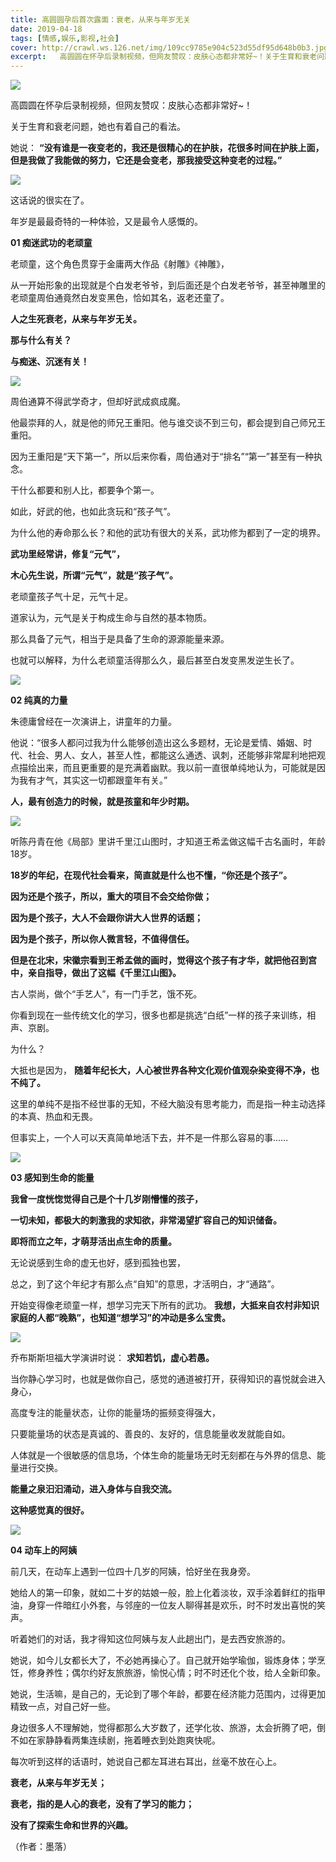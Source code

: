 ```yaml
---
title: 高圆圆孕后首次露面：衰老，从来与年岁无关
date: 2019-04-18
tags: [情感,娱乐,影视,社会]
cover: http://crawl.ws.126.net/img/109cc9785e904c523d55df95d648b0b3.jpg
excerpt:   高圆圆在怀孕后录制视频，但网友赞叹：皮肤心态都非常好~！关于生育和衰老问题，她也有着自己的
---
```

![](http://crawl.ws.126.net/img/109cc9785e904c523d55df95d648b0b3.jpg)  

高圆圆在怀孕后录制视频，但网友赞叹：皮肤心态都非常好~！

关于生育和衰老问题，她也有着自己的看法。

她说： **“没有谁是一夜变老的，我还是很精心的在护肤，花很多时间在护肤上面，但是我做了我能做的努力，它还是会变老，那我接受这种变老的过程。”**

![](http://crawl.ws.126.net/img/eef4d7f4c4acd8acf1b018a770954f91.jpg)  

这话说的很实在了。

年岁是最最奇特的一种体验，又是最令人感慨的。

**01 痴迷武功的老顽童**

老顽童，这个角色贯穿于金庸两大作品《射雕》《神雕》，

从一开始形象的出现就是个白发老爷爷，到后面还是个白发老爷爷，甚至神雕里的老顽童周伯通竟然白发变黑色，恰如其名，返老还童了。

**人之生死衰老，从来与年岁无关。**

**那与什么有关？**

**与痴迷、沉迷有关！**

![](http://crawl.ws.126.net/img/219c77df70dec471a40bcc61face25b1.jpg)  

周伯通算不得武学奇才，但却好武成疯成魔。

他最崇拜的人，就是他的师兄王重阳。他与谁交谈不到三句，都会提到自己师兄王重阳。

因为王重阳是“天下第一”，所以后来你看，周伯通对于“排名”“第一”甚至有一种执念。

干什么都要和别人比，都要争个第一。

如此，好武的他，也如此贪玩和“孩子气”。

为什么他的寿命那么长？和他的武功有很大的关系，武功修为都到了一定的境界。

**武功里经常讲，修复“元气”，**

**木心先生说，所谓“元气”，就是“孩子气”。**

老顽童孩子气十足，元气十足。

道家认为，元气是关于构成生命与自然的基本物质。

那么具备了元气，相当于是具备了生命的源源能量来源。

也就可以解释，为什么老顽童活得那么久，最后甚至白发变黑发逆生长了。

![](http://crawl.ws.126.net/img/7403734e5ab7205a08d341b28204fab0.jpg)  

**02 纯真的力量**

朱德庸曾经在一次演讲上，讲童年的力量。

他说：“很多人都问过我为什么能够创造出这么多题材，无论是爱情、婚姻、时代、社会、男人、女人，甚至人性，都能这么通透、讽刺，还能够非常犀利地把观点描绘出来，而且更重要的是充满着幽默。我以前一直很单纯地认为，可能就是因为我有才气，其实这一切都跟童年有关。”

**人，最有创造力的时候，就是孩童和年少时期。**

![](http://crawl.ws.126.net/img/79065e6a18e00f48b057e5e279774700.jpg)  

听陈丹青在他《局部》里讲千里江山图时，才知道王希孟做这幅千古名画时，年龄18岁。

**18岁的年纪，在现代社会看来，简直就是什么也不懂，“你还是个孩子”。**

**因为还是个孩子，所以，重大的项目不会交给你做；**

**因为是个孩子，大人不会跟你讲大人世界的话题；**

**因为是个孩子，所以你人微言轻，不值得信任。**

**但是在北宋，宋徽宗看到王希孟做的画时，觉得这个孩子有才华，就把他召到宫中，亲自指导，做出了这幅《千里江山图》。**

古人崇尚，做个“手艺人”，有一门手艺，饿不死。

你看到现在一些传统文化的学习，很多也都是挑选“白纸”一样的孩子来训练，相声、京剧。

为什么？

大抵也是因为， **随着年纪长大，人心被世界各种文化观价值观杂染变得不净，也不纯了。**

这里的单纯不是指不经世事的无知，不经大脑没有思考能力，而是指一种主动选择的本真、热血和无畏。

但事实上，一个人可以天真简单地活下去，并不是一件那么容易的事……

![](http://crawl.ws.126.net/img/7ba385ba3ad1ae0af43cc4879f5a972f.jpg)  

**03 感知到生命的能量**

**我曾一度恍惚觉得自己是个十几岁刚懵懂的孩子，**

**一切未知，都极大的刺激我的求知欲，非常渴望扩容自己的知识储备。**

**即将而立之年，才萌芽活出点生命的质量。**

无论说感到生命的虚无也好，感到孤独也罢，

总之，到了这个年纪才有那么点“自知”的意思，才活明白，才“通路”。

开始变得像老顽童一样，想学习完天下所有的武功。 **我想，大抵来自农村非知识家庭的人都“晚熟”，也知道“想学习”的冲动是多么宝贵。**

![](http://crawl.ws.126.net/img/cbf2e62d18402bfd13d7cc3144f8e6cc.jpg)  

乔布斯斯坦福大学演讲时说： **求知若饥，虚心若愚。**

当你静心学习时，也就是做你自己，感觉的通道被打开，获得知识的喜悦就会进入身心，

高度专注的能量状态，让你的能量场的振频变得强大，

只要能量场的状态是真诚的、善良的、友好的，信息能量收发就能自如。

人体就是一个很敏感的信息场，个体生命的能量场无时无刻都在与外界的信息、能量进行交换。

**能量之泉汩汩涌动，进入身体与自我交流。**

**这种感觉真的很好。**

![](http://crawl.ws.126.net/img/e561d0f09b6d5f8a3fcc28ce5c39234f.jpg)  

**04 动车上的阿姨**

前几天，在动车上遇到一位四十几岁的阿姨，恰好坐在我身旁。

她给人的第一印象，就如二十岁的姑娘一般，脸上化着淡妆，双手涂着鲜红的指甲油，身穿一件暗红小外套，与邻座的一位友人聊得甚是欢乐，时不时发出喜悦的笑声。

听着她们的对话，我才得知这位阿姨与友人此趟出门，是去西安旅游的。

她说，如今儿女都长大了，不必她再操心了。自己就开始学瑜伽，锻炼身体；学烹饪，修身养性；偶尔约好友旅旅游，愉悦心情；时不时还化个妆，给人全新印象。

她说，生活嘛，是自己的，无论到了哪个年龄，都要在经济能力范围内，过得更加精致一点，对自己好一些。

身边很多人不理解她，觉得都那么大岁数了，还学化妆、旅游，太会折腾了吧，倒不如在家静静看两集连续剧，拖着睡衣到处跑爽快呢。

每次听到这样的话语时，她说自己都左耳进右耳出，丝毫不放在心上。

**衰老，从来与年岁无关；**

**衰老，指的是人心的衰老，没有了学习的能力；**

**没有了探索生命和世界的兴趣。**

（作者：墨落）

